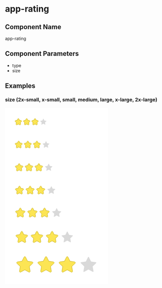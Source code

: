 # app-rating

## Component Name

app-rating

## Component Parameters

* type
* size

## Examples

### size \(2x-small, x-small, small, medium, large, x-large, 2x-large\)

![](../../.gitbook/assets/image%20%2813%29.png)


